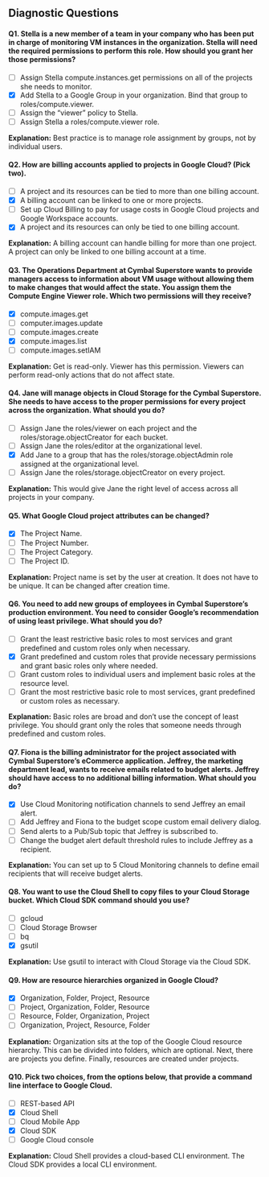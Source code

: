 ## Diagnostic Questions

#### Q1. Stella is a new member of a team in your company who has been put in charge of monitoring VM instances in the organization. Stella will need the required permissions to perform this role. How should you grant her those permissions?

- [ ] Assign Stella compute.instances.get permissions on all of the projects she needs to monitor.
- [x] Add Stella to a Google Group in your organization. Bind that group to roles/compute.viewer.
- [ ] Assign the “viewer” policy to Stella.
- [ ] Assign Stella a roles/compute.viewer role.

**Explanation:** Best practice is to manage role assignment by groups, not by individual users.

#### Q2. How are billing accounts applied to projects in Google Cloud? (Pick two).

- [ ] A project and its resources can be tied to more than one billing account.
- [x] A billing account can be linked to one or more projects.
- [ ] Set up Cloud Billing to pay for usage costs in Google Cloud projects and Google Workspace accounts.
- [x] A project and its resources can only be tied to one billing account.

**Explanation:** A billing account can handle billing for more than one project.
 A project can only be linked to one billing account at a time.

#### Q3. The Operations Department at Cymbal Superstore wants to provide managers access to information about VM usage without allowing them to make changes that would affect the state. You assign them the Compute Engine Viewer role. Which two permissions will they receive?

- [x] compute.images.get
- [ ] computer.images.update
- [ ] compute.images.create
- [x] compute.images.list
- [ ] compute.images.setIAM

**Explanation:** Get is read-only. Viewer has this permission.
Viewers can perform read-only actions that do not affect state.

#### Q4. Jane will manage objects in Cloud Storage for the Cymbal Superstore. She needs to have access to the proper permissions for every project across the organization. What should you do? 
- [ ] Assign Jane the roles/viewer on each project and the roles/storage.objectCreator for each bucket.
- [ ] Assign Jane the roles/editor at the organizational level.
- [x] Add Jane to a group that has the roles/storage.objectAdmin role assigned at the organizational level.
- [ ] Assign Jane the roles/storage.objectCreator on every project.

**Explanation:** This would give Jane the right level of access across all projects in your company.
 
 #### Q5. What Google Cloud project attributes can be changed?

- [x] The Project Name.
- [ ] The Project Number.
- [ ] The Project Category.
- [ ] The Project ID.

**Explanation:** Project name is set by the user at creation. It does not have to be unique. It can be changed after creation time.

#### Q6. You need to add new groups of employees in Cymbal Superstore’s production environment. You need to consider Google’s recommendation of using least privilege. What should you do?

- [ ] Grant the least restrictive basic roles to most services and grant predefined and custom roles only when necessary.  
- [x] Grant predefined and custom roles that provide necessary permissions and grant basic roles only where needed.
- [ ] Grant custom roles to individual users and implement basic roles at the resource level.
- [ ] Grant the most restrictive basic role to most services, grant predefined or custom roles as necessary.

**Explanation:** Basic roles are broad and don’t use the concept of least privilege. You should grant only the roles that someone needs through predefined and custom roles.

 #### Q7. Fiona is the billing administrator for the project associated with Cymbal Superstore’s eCommerce application. Jeffrey, the marketing department lead, wants to receive emails related to budget alerts. Jeffrey should have access to no additional billing information. What should you do?

- [x] Use Cloud Monitoring notification channels to send Jeffrey an email alert.
- [ ] Add Jeffrey and Fiona to the budget scope custom email delivery dialog.
- [ ] Send alerts to a Pub/Sub topic that Jeffrey is subscribed to.
- [ ] Change the budget alert default threshold rules to include Jeffrey as a recipient.

**Explanation:** You can set up to 5 Cloud Monitoring channels to define email recipients that will receive budget alerts.

 #### Q8. You want to use the Cloud Shell to copy files to your Cloud Storage bucket. Which Cloud SDK command should you use?

- [ ] gcloud
- [ ] Cloud Storage Browser
- [ ] bq
- [x] gsutil

**Explanation:**  Use gsutil to interact with Cloud Storage via the Cloud SDK.

 #### Q9. How are resource hierarchies organized in Google Cloud?

- [x] Organization, Folder, Project, Resource
- [ ] Project, Organization, Folder, Resource
- [ ] Resource, Folder, Organization, Project
- [ ] Organization, Project, Resource, Folder

**Explanation:** Organization sits at the top of the Google Cloud resource hierarchy. This can be divided into folders, which are optional. Next, there are projects you define. Finally, resources are created under projects.

#### Q10. Pick two choices, from the options below, that provide a command line interface to Google Cloud.

- [ ] REST-based API
- [x] Cloud Shell
- [ ] Cloud Mobile App
- [x] Cloud SDK
- [ ] Google Cloud console

**Explanation:**  Cloud Shell provides a cloud-based CLI environment.
The Cloud SDK provides a local CLI environment.